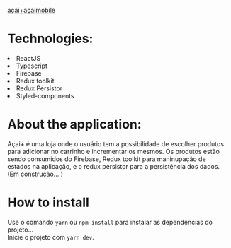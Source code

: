 [açai+](https://user-images.githubusercontent.com/55575751/148444235-fd663773-126b-4877-9f66-e46224fff91b.gif)[açaimobile](https://user-images.githubusercontent.com/55575751/148457828-da003039-9f24-4181-8a63-b32da0be4f2d.gif)

<h1> Technologies: </h1>

<li> ReactJS </li>
<li> Typescript </li>
<li> Firebase</li>
<li> Redux toolkit</li>
<li> Redux Persistor </li>
<li> Styled-components </li>
 
<h1>About the application: </h1>

<p>

Açai+ é uma loja onde o usuário tem a possibilidade de escolher produtos para adicionar no carrinho e incrementar os mesmos. Os produtos estão sendo consumidos do Firebase, Redux toolkit para maninupação de estados na aplicação, e o redux persistor para a persistência dos dados. (Em construção... )

</p>

<h1> How to install </h1>
<p>

Use o comando `yarn` ou `npm install` para instalar as dependências do projeto...<br/>
Inicie o projeto com `yarn dev`.<br/>

</p>
